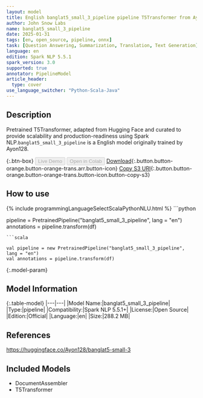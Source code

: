 ```yaml
---
layout: model
title: English banglat5_small_3_pipeline pipeline T5Transformer from Ayon128
author: John Snow Labs
name: banglat5_small_3_pipeline
date: 2025-01-31
tags: [en, open_source, pipeline, onnx]
task: [Question Answering, Summarization, Translation, Text Generation]
language: en
edition: Spark NLP 5.5.1
spark_version: 3.0
supported: true
annotator: PipelineModel
article_header:
  type: cover
use_language_switcher: "Python-Scala-Java"
---
```


## Description

Pretrained T5Transformer, adapted from Hugging Face and curated to provide scalability and production-readiness using Spark NLP.`banglat5_small_3_pipeline` is a English model originally trained by Ayon128.

{:.btn-box}
<button class="button button-orange" disabled>Live Demo</button>
<button class="button button-orange" disabled>Open in Colab</button>
[Download](https://s3.amazonaws.com/auxdata.johnsnowlabs.com/public/models/banglat5_small_3_pipeline_en_5.5.1_3.0_1738301323193.zip){:.button.button-orange.button-orange-trans.arr.button-icon}
[Copy S3 URI](s3://auxdata.johnsnowlabs.com/public/models/banglat5_small_3_pipeline_en_5.5.1_3.0_1738301323193.zip){:.button.button-orange.button-orange-trans.button-icon.button-copy-s3}

## How to use



<div class="tabs-box" markdown="1">
{% include programmingLanguageSelectScalaPythonNLU.html %}
```python

pipeline = PretrainedPipeline("banglat5_small_3_pipeline", lang = "en")
annotations =  pipeline.transform(df)   

```
```scala

val pipeline = new PretrainedPipeline("banglat5_small_3_pipeline", lang = "en")
val annotations = pipeline.transform(df)

```
</div>

{:.model-param}
## Model Information

{:.table-model}
|---|---|
|Model Name:|banglat5_small_3_pipeline|
|Type:|pipeline|
|Compatibility:|Spark NLP 5.5.1+|
|License:|Open Source|
|Edition:|Official|
|Language:|en|
|Size:|288.2 MB|

## References

https://huggingface.co/Ayon128/banglat5-small-3

## Included Models

- DocumentAssembler
- T5Transformer